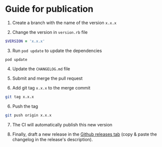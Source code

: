 # Guide for publication

1. Create a branch with the name of the version `x.x.x`

2. Change the version in `version.rb` file
```ruby
$VERSION = 'x.x.x'
```

3. Run `pod update` to update the dependencies
```shell
pod update
```

4. Update the `CHANGELOG.md` file

5. Submit and merge the pull request

6. Add git tag `x.x.x` to the merge commit
```sh
git tag x.x.x
```

6. Push the tag
```sh
git push origin x.x.x
```

7. The CI will automatically publish this new version

8. Finally, draft a new release in the [Github releases tab](https://github.com/ReachFive/reachfive-ios-wechat/releases) (copy & paste the changelog in the release's description).
